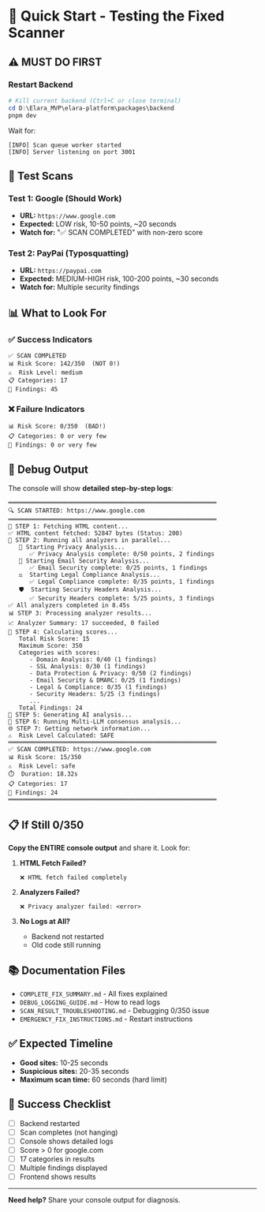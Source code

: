 # 🚀 Quick Start - Testing the Fixed Scanner

## ⚠️ MUST DO FIRST

### Restart Backend
```powershell
# Kill current backend (Ctrl+C or close terminal)
cd D:\Elara_MVP\elara-platform\packages\backend
pnpm dev
```

Wait for:
```
[INFO] Scan queue worker started
[INFO] Server listening on port 3001
```

## 🧪 Test Scans

### Test 1: Google (Should Work)
- **URL:** `https://www.google.com`
- **Expected:** LOW risk, 10-50 points, ~20 seconds
- **Watch for:** "✅ SCAN COMPLETED" with non-zero score

### Test 2: PayPai (Typosquatting)
- **URL:** `https://paypai.com`
- **Expected:** MEDIUM-HIGH risk, 100-200 points, ~30 seconds
- **Watch for:** Multiple security findings

## 📊 What to Look For

### ✅ Success Indicators
```
✅ SCAN COMPLETED
📊 Risk Score: 142/350  (NOT 0!)
⚠️  Risk Level: medium
📋 Categories: 17
🔎 Findings: 45
```

### ❌ Failure Indicators
```
📊 Risk Score: 0/350  (BAD!)
📋 Categories: 0 or very few
🔎 Findings: 0 or very few
```

## 🐛 Debug Output

The console will show **detailed step-by-step logs**:

```
═══════════════════════════════════════════════════════════
🔍 SCAN STARTED: https://www.google.com
═══════════════════════════════════════════════════════════
📄 STEP 1: Fetching HTML content...
✅ HTML content fetched: 52847 bytes (Status: 200)
🔬 STEP 2: Running all analyzers in parallel...
   🔐 Starting Privacy Analysis...
      ✅ Privacy Analysis complete: 0/50 points, 2 findings
   📧 Starting Email Security Analysis...
      ✅ Email Security complete: 0/25 points, 1 findings
   ⚖️  Starting Legal Compliance Analysis...
      ✅ Legal Compliance complete: 0/35 points, 1 findings
   🛡️  Starting Security Headers Analysis...
      ✅ Security Headers complete: 5/25 points, 3 findings
✅ All analyzers completed in 8.45s
📊 STEP 3: Processing analyzer results...
📈 Analyzer Summary: 17 succeeded, 0 failed
🧮 STEP 4: Calculating scores...
   Total Risk Score: 15
   Maximum Score: 350
   Categories with scores:
      - Domain Analysis: 0/40 (1 findings)
      - SSL Analysis: 0/30 (1 findings)
      - Data Protection & Privacy: 0/50 (2 findings)
      - Email Security & DMARC: 0/25 (1 findings)
      - Legal & Compliance: 0/35 (1 findings)
      - Security Headers: 5/25 (3 findings)
      ...
   Total Findings: 24
🤖 STEP 5: Generating AI analysis...
🧠 STEP 6: Running Multi-LLM consensus analysis...
🌐 STEP 7: Getting network information...
⚠️  Risk Level Calculated: SAFE
═══════════════════════════════════════════════════════════
✅ SCAN COMPLETED: https://www.google.com
📊 Risk Score: 15/350
⚠️  Risk Level: safe
⏱️  Duration: 18.32s
📋 Categories: 17
🔎 Findings: 24
═══════════════════════════════════════════════════════════
```

## 📋 If Still 0/350

**Copy the ENTIRE console output** and share it. Look for:

1. **HTML Fetch Failed?**
   ```
   ❌ HTML fetch failed completely
   ```

2. **Analyzers Failed?**
   ```
   ❌ Privacy analyzer failed: <error>
   ```

3. **No Logs at All?**
   - Backend not restarted
   - Old code still running

## 📚 Documentation Files

- `COMPLETE_FIX_SUMMARY.md` - All fixes explained
- `DEBUG_LOGGING_GUIDE.md` - How to read logs
- `SCAN_RESULT_TROUBLESHOOTING.md` - Debugging 0/350 issue
- `EMERGENCY_FIX_INSTRUCTIONS.md` - Restart instructions

## ✅ Expected Timeline

- **Good sites:** 10-25 seconds
- **Suspicious sites:** 20-35 seconds
- **Maximum scan time:** 60 seconds (hard limit)

## 🎯 Success Checklist

- [ ] Backend restarted
- [ ] Scan completes (not hanging)
- [ ] Console shows detailed logs
- [ ] Score > 0 for google.com
- [ ] 17 categories in results
- [ ] Multiple findings displayed
- [ ] Frontend shows results

---

**Need help?** Share your console output for diagnosis.
